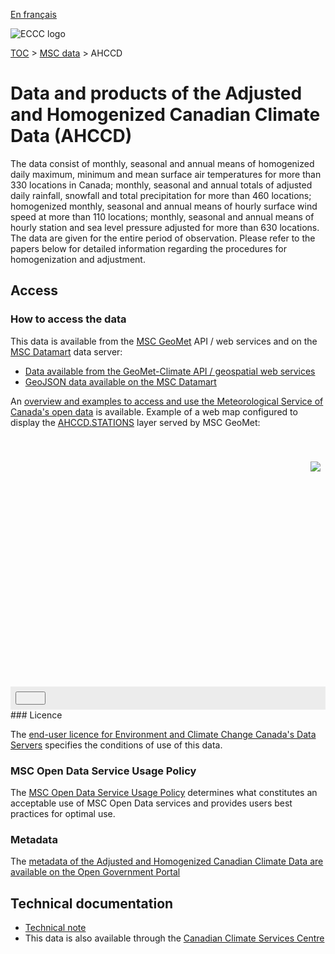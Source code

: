 [En français](readme_ahccd_fr.md)

![ECCC logo](../../img_eccc-logo.png)

[TOC](../../readme_en.md) > [MSC data](../readme_en.md) > AHCCD


# Data and products of the Adjusted and Homogenized Canadian Climate Data (AHCCD) 

The data consist of monthly, seasonal and annual means of homogenized daily maximum, minimum and mean surface air temperatures for more than 330 locations in Canada; monthly, seasonal and annual totals of adjusted daily rainfall, snowfall and total precipitation for more than 460 locations; homogenized monthly, seasonal and annual means of hourly surface wind speed at more than 110 locations; monthly, seasonal and annual means of hourly station and sea level pressure adjusted for more than 630 locations. The data are given for the entire period of observation. Please refer to the papers below for detailed information regarding the procedures for homogenization and adjustment. 

## Access

### How to access the data

This data is available from the [MSC GeoMet](../../msc-geomet/readme_en.md) API / web services and on the [MSC Datamart](../../msc-datamart/readme_en.md) data server:

* [Data available from the GeoMet-Climate API / geospatial web services](readme_ahccd-geomet_en.md)
* [GeoJSON data available on the MSC Datamart](readme_ahccd-datamart_en.md)

An [overview and examples to access and use the Meteorological Service of Canada's open data](../../usage/readme_en.md) is available. Example of a web map configured to display the [AHCCD.STATIONS](https://geo.weather.gc.ca/geomet-climate?service=WMS&version=1.3.0&request=GetCapabilities&layer=AHCCD.STATIONS) layer served by MSC GeoMet:

<div id="map" style="height: 400px; position: relative">
  <div id="legend-popup">
  <div id="legend-popup-content">
    <img id="legend-img" src="https://geo.weather.gc.ca/geomet-climate?version=1.3.0&service=WMS&request=GetLegendGraphic&sld_version=1.1.0&layer=AHCCD.STATIONS&format=image/png&STYLE=default"/>
  </div>
</div>
</div>
<div id="controller" role="group" aria-label="Animation controls" style="background: #ececec; padding: 0.5rem;">
  <button id="exportmap" class="btn btn-primary btn-sm" type="button"><i class="fa fa-download" style="padding: 0rem 1rem"></i></button>
  <a id="image-download" download="msc-geomet_web-map_export.png"></a>
</div>
### Licence

The [end-user licence for Environment and Climate Change Canada's Data Servers](../../licence/readme_en.md) specifies the conditions of use of this data.

### MSC Open Data Service Usage Policy

The [MSC Open Data Service Usage Policy](../../usage-policy/readme_en.md) determines what constitutes an acceptable use of MSC Open Data services and provides users best practices for optimal use.

### Metadata

The [metadata of the Adjusted and Homogenized Canadian Climate Data are available on the Open Government Portal](https://open.canada.ca/data/en/dataset/9c4ebc00-3ea4-4fe0-8bf2-66cfe1cddd1d)

## Technical documentation

* [Technical note](https://collaboration.cmc.ec.gc.ca/cmc/cmos/public_doc/msc-data/climate_ahccd/AHCCD_Technical_Documentation_en.pdf)
* This data is also available through the [Canadian Climate Services Centre](https://www.canada.ca/en/environment-climate-change/services/climate-change/canadian-centre-climate-services/about.html)


<style>
  #legend-img {
    margin: 0px;
  }
  #legend-popup {
    position: absolute;
    top: 40px;
    right: 8px;
    z-index: 2;
  }
  .legend-switch{
    top: 8px;
    right: .5em;
  }
  .ol-touch .legend-switch {
    top: 80px;
  }
</style>

<link rel="stylesheet" href="https://cdn.jsdelivr.net/npm/ol@v7.3.0/ol.css" type="text/css"/>
<script src="https://cdn.polyfill.io/v2/polyfill.min.js?features=requestAnimationFrame,Element.prototype.classList,URL"></script>
<script src="https://cdn.jsdelivr.net/npm/ol@v7.3.0/dist/ol.js"></script>
<script src="https://cdnjs.cloudflare.com/ajax/libs/FileSaver.js/1.3.3/FileSaver.min.js"></script>
<script>
    function isIE() {
      return window.navigator.userAgent.match(/(MSIE|Trident)/);
    }
    var head = document.getElementsByTagName('head')[0];
    var js = document.createElement("script");
    js.type = "text/javascript";
    if (isIE())
    {
        js.src = "../../../js/ahccd_ie.js";
        document.getElementById("controller").setAttribute("hidden", true);
    }
    else
    {
        js.src = "../../../js/ahccd.js";
    }
    head.appendChild(js);
</script>
